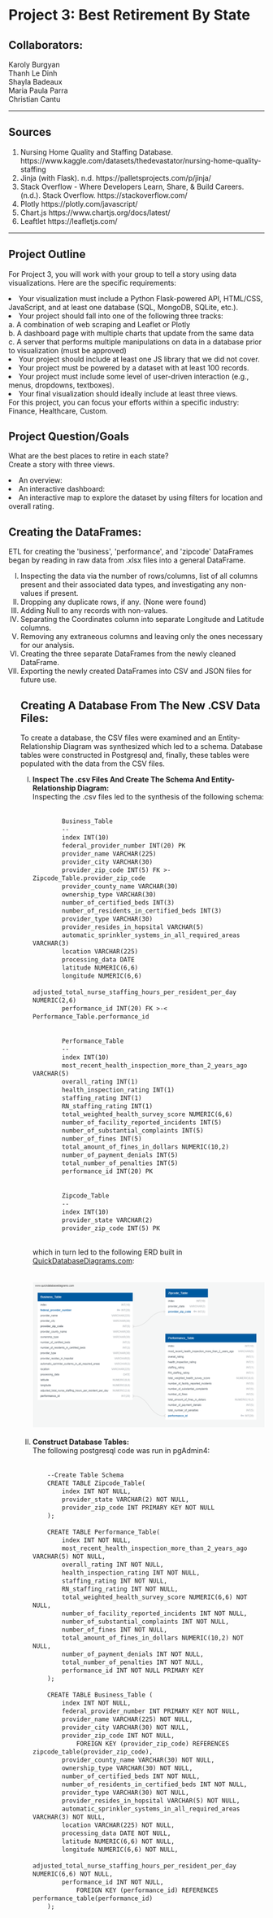 # Project 3: Best Retirement By State

## Collaborators:<br>
Karoly Burgyan<br>
Thanh Le Dinh<br>
Shayla Badeaux<br>
Maria Paula Parra<br>
Christian Cantu<br>

---
## Sources 
<ol>
    <li>Nursing Home Quality and Staffing Database. https://www.kaggle.com/datasets/thedevastator/nursing-home-quality-staffing</li>
    <li>Jinja (with Flask). n.d. https://palletsprojects.com/p/jinja/</li>
    <li>Stack Overflow - Where Developers Learn, Share, & Build Careers. (n.d.). Stack Overflow. https://stackoverflow.com/</li>
    <li>Plotly https://plotly.com/javascript/</li>
    <li>Chart.js https://www.chartjs.org/docs/latest/</li>
    <li>Leaftlet https://leafletjs.com/</li>
</ol>

---
## Project Outline
For Project 3, you will work with your group to tell a story using data visualizations. Here are the specific requirements:
<li>
    Your visualization must include a Python Flask-powered API, HTML/CSS, JavaScript, and at least one database (SQL, MongoDB, SQLite, etc.).<br>
<li>
    Your project should fall into one of the following three tracks:
</li>
 a. A combination of web scraping and Leaflet or Plotly<br>
 b. A dashboard page with multiple charts that update from the same data<br>
 c. A server that performs multiple manipulations on data in a database prior to visualization (must be approved)<br>
<li>
    Your project should include at least one JS library that we did not cover.
</li>
<li>
    Your project must be powered by a dataset with at least 100 records.
</li>
<li>
    Your project must include some level of user-driven interaction (e.g., menus, dropdowns, textboxes).
</li>
<li>
    Your final visualization should ideally include at least three views.
</li>
For this project, you can focus your efforts within a specific industry: Finance, Healthcare, Custom.<br>

## Project Question/Goals
What are the best places to retire in each state?<br>
Create a story with three views.<br>
<li>
    An overview:
</li>
<li>
    An interactive dashboard:
</li>
<li>
    An interactive map to explore the dataset by using filters for location and overall rating.
</li>


## Creating the DataFrames:
ETL for creating the 'business', 'performance',  and 'zipcode' DataFrames began by reading in raw data from .xlsx files into a general DataFrame.
<ol style='list-style-type: upper-roman;'>
    <li>
        Inspecting the data via the number of rows/columns, list of all columns present and their associated data types, and investigating any non-values if present.
    </li>
    <li>
        Dropping any duplicate rows, if any. (None were found)
    </li>
    <li>
        Adding Null to any records with non-values. 
    </li>
    <li>
        Separating the Coordinates column into separate Longitude and Latitude columns.
    </li>
    <li>
        Removing any extraneous columns and leaving only the ones necessary for our analysis.
    <li>
        Creating the three separate DataFrames from the newly cleaned DataFrame.
    </li>
    <li>
        Exporting the newly created DataFrames into CSV and JSON files for future use.
    </li>

## Creating A Database From The New .CSV Data Files:

To create a database, the CSV files were examined and an Entity-Relationship Diagram was synthesized which led to a schema. Database tables were constructed in Postgresql and, finally, these tables were populated with the data from the CSV files.
<ol style='list-style-type: upper-roman;'>
    <li>
        <strong>Inspect The .csv Files And Create The Schema And Entity-Relationship Diagram:</strong><br>
        Inspecting the .csv files led to the synthesis of the following schema:<br><br> 
        
            Business_Table
            --
            index INT(10)
            federal_provider_number INT(20) PK 
            provider_name VARCHAR(225)
            provider_city VARCHAR(30)
            provider_zip_code INT(5) FK >- Zipcode_Table.provider_zip_code
            provider_county_name VARCHAR(30)
            ownership_type VARCHAR(30)
            number_of_certified_beds INT(3)
            number_of_residents_in_certified_beds INT(3)
            provider_type VARCHAR(30)
            provider_resides_in_hopsital VARCHAR(5)
            automatic_sprinkler_systems_in_all_required_areas VARCHAR(3)
            location VARCHAR(225)
            processing_data DATE
            latitude NUMERIC(6,6)
            longitude NUMERIC(6,6)
            adjusted_total_nurse_staffing_hours_per_resident_per_day NUMERIC(2,6)
            performance_id INT(20) FK >-< Performance_Table.performance_id

            
            Performance_Table
            --
            index INT(10)
            most_recent_health_inspection_more_than_2_years_ago VARCHAR(5)
            overall_rating INT(1)
            health_inspection_rating INT(1)
            staffing_rating INT(1)
            RN_staffing_rating INT(1)
            total_weighted_health_survey_score NUMERIC(6,6)
            number_of_facility_reported_incidents INT(5)
            number_of_substantial_complaints INT(5)
            number_of_fines INT(5)
            total_amount_of_fines_in_dollars NUMERIC(10,2)
            number_of_payment_denials INT(5)
            total_number_of_penalties INT(5)
            performance_id INT(20) PK

                                
            Zipcode_Table
            --
            index INT(10)
            provider_state VARCHAR(2)
            provider_zip_code INT(5) PK
            
<br>
        which in turn led to the following ERD built in <a href="https://www.quickdatabasediagrams.com/">QuickDatabaseDiagrams.com</a>:
        <br>
        <br>
        <br>
        <img src="./SQL_documents/QuickDBD-BestRetirement.png" />
    </li>
    <br>
    <li>
        <strong>Construct Database Tables:</strong><br>
        The following postgresql code was run in pgAdmin4:<br><br>

        --Create Table Schema
        CREATE TABLE Zipcode_Table(
        	index INT NOT NULL,
        	provider_state VARCHAR(2) NOT NULL,
        	provider_zip_code INT PRIMARY KEY NOT NULL
        );
        
        CREATE TABLE Performance_Table(
        	index INT NOT NULL,
        	most_recent_health_inspection_more_than_2_years_ago VARCHAR(5) NOT NULL,
        	overall_rating INT NOT NULL,
        	health_inspection_rating INT NOT NULL,
        	staffing_rating INT NOT NULL,
        	RN_staffing_rating INT NOT NULL,
        	total_weighted_health_survey_score NUMERIC(6,6) NOT NULL,
        	number_of_facility_reported_incidents INT NOT NULL,
        	number_of_substantial_complaints INT NOT NULL,
        	number_of_fines INT NOT NULL,
        	total_amount_of_fines_in_dollars NUMERIC(10,2) NOT NULL,
        	number_of_payment_denials INT NOT NULL,
        	total_number_of_penalties INT NOT NULL,
        	performance_id INT NOT NULL PRIMARY KEY
        );
                          
        CREATE TABLE Business_Table (
        	index INT NOT NULL,
        	federal_provider_number INT PRIMARY KEY NOT NULL, 
        	provider_name VARCHAR(225) NOT NULL,
        	provider_city VARCHAR(30) NOT NULL,
        	provider_zip_code INT NOT NULL,
        		FOREIGN KEY (provider_zip_code) REFERENCES zipcode_table(provider_zip_code),
        	provider_county_name VARCHAR(30) NOT NULL,
        	ownership_type VARCHAR(30) NOT NULL,
        	number_of_certified_beds INT NOT NULL,
        	number_of_residents_in_certified_beds INT NOT NULL,
        	provider_type VARCHAR(30) NOT NULL,
        	provider_resides_in_hopsital VARCHAR(5) NOT NULL,
        	automatic_sprinkler_systems_in_all_required_areas VARCHAR(3) NOT NULL,
        	location VARCHAR(225) NOT NULL,
        	processing_data DATE NOT NULL,
        	latitude NUMERIC(6,6) NOT NULL,
        	longitude NUMERIC(6,6) NOT NULL,
        	adjusted_total_nurse_staffing_hours_per_resident_per_day NUMERIC(6,6) NOT NULL,
        	performance_id INT NOT NULL,
        		FOREIGN KEY (performance_id) REFERENCES performance_table(performance_id)
        );
<br>            
    </li>




        
                
